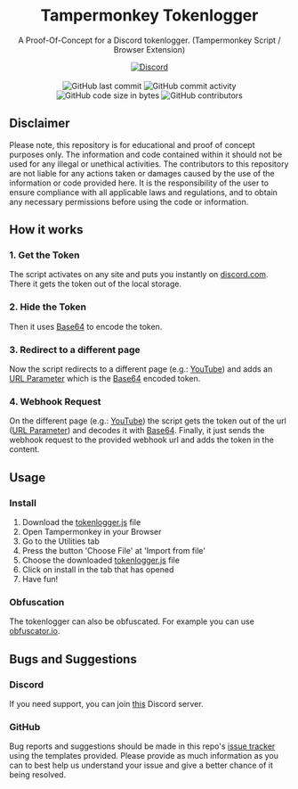 <h1 align="center">Tampermonkey Tokenlogger</h1>

<p align="center">A Proof-Of-Concept for a Discord tokenlogger. (Tampermonkey Script / Browser Extension)</p>

<div align="center">
    <a href="https://discord.gg/5UmsQP4MFH"><img src="https://img.shields.io/discord/610120595765723137?logo=discord" alt="Discord"/></a>
    <br><br>
    <img src="https://img.shields.io/github/last-commit/Lyzev/Tokenlogger" alt="GitHub last commit"/>
    <img src="https://img.shields.io/github/commit-activity/w/Lyzev/Tokenlogger" alt="GitHub commit activity"/>
    <br>
    <img src="https://img.shields.io/github/languages/code-size/Lyzev/Tokenlogger" alt="GitHub code size in bytes"/>
    <img src="https://img.shields.io/github/contributors/Lyzev/Tokenlogger" alt="GitHub contributors"/>
</div>

## Disclaimer
Please note, this repository is for educational and proof of concept purposes only. The information and code contained within it should not be used for any illegal or unethical activities. The contributors to this repository are not liable for any actions taken or damages caused by the use of the information or code provided here. It is the responsibility of the user to ensure compliance with all applicable laws and regulations, and to obtain any necessary permissions before using the code or information.

## How it works

### 1. Get the Token
The script activates on any site and puts you instantly on [discord.com](https://discord.com/channels/@me). There it gets the token out of the local storage.

### 2. Hide the Token
Then it uses [Base64](https://de.wikipedia.org/wiki/Base64) to encode the token.

### 3. Redirect to a different page
Now the script redirects to a different page (e.g.: [YouTube](https://youtube.com)) and adds an [URL Parameter](https://de.wikipedia.org/wiki/Query-String) which is the [Base64](https://de.wikipedia.org/wiki/Base64) encoded token.

### 4. Webhook Request
On the different page (e.g.: [YouTube](https://youtube.com)) the script gets the token out of the url ([URL Parameter](https://de.wikipedia.org/wiki/Query-String)) and decodes it with [Base64](https://de.wikipedia.org/wiki/Base64). Finally, it just sends the webhook request to the provided webhook url and adds the token in the content.

## Usage

### Install
1. Download the [tokenlogger.js](https://github.com/Lyzev/Tokenlogger/releases/latest) file
2. Open Tampermonkey in your Browser
3. Go to the Utilities tab
4. Press the button 'Choose File' at 'Import from file'
5. Choose the downloaded [tokenlogger.js](https://github.com/Lyzev/Tokenlogger/releases/latest) file
6. Click on install in the tab that has opened
7. Have fun!

### Obfuscation
The tokenlogger can also be obfuscated. For example you can use [obfuscator.io](https://obfuscator.io/).

## Bugs and Suggestions

### Discord
If you need support, you can join [this](https://discord.gg/5UmsQP4MFH) Discord server.

### GitHub
Bug reports and suggestions should be made in this repo's [issue tracker](https://github.com/Lyzev/Tokenlogger/issues) using the templates provided. Please provide as much information as you can to best help us understand your issue and give a better chance of it being resolved.
